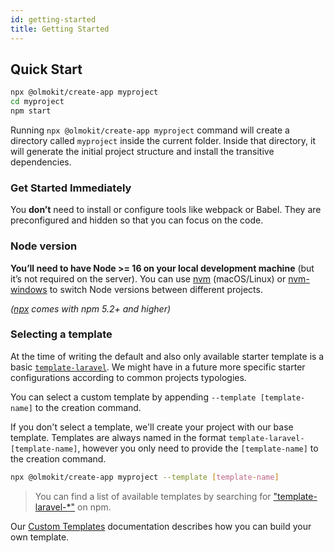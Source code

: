 ```yaml
---
id: getting-started
title: Getting Started
---
```


## Quick Start

```sh
npx @olmokit/create-app myproject
cd myproject
npm start
```

Running `npx @olmokit/create-app myproject` command will create a directory called `myproject` inside the current folder. Inside that directory, it will generate the initial project structure and install the transitive dependencies.

### Get Started Immediately

You **don’t** need to install or configure tools like webpack or Babel. They are preconfigured and hidden so that you can focus on the code.

### Node version

**You’ll need to have Node >= 16 on your local development machine** (but it’s not required on the server). You can use [nvm](https://github.com/creationix/nvm#installation) (macOS/Linux) or [nvm-windows](https://github.com/coreybutler/nvm-windows#node-version-manager-nvm-for-windows) to switch Node versions between different projects.

_([npx](https://medium.com/@maybekatz/introducing-npx-an-npm-package-runner-55f7d4bd282b) comes with npm 5.2+ and higher)_

### Selecting a template

At the time of writing the default and also only available starter template is a basic [`template-laravel`](https://gitlab.com/olmokit/olmokit/-/tree/main/packages/template-laravel/template). We might have in a future more specific starter configurations according to common projects typologies.

You can select a custom template by appending `--template [template-name]` to the creation command.

If you don't select a template, we'll create your project with our base template.
Templates are always named in the format `template-laravel-[template-name]`, however you only need to provide the `[template-name]` to the creation command.

```sh
npx @olmokit/create-app myproject --template [template-name]
```

> You can find a list of available templates by searching for ["template-laravel-\*"](https://www.npmjs.com/search?q=template-laravel-*) on npm.

Our [Custom Templates](/custom-templates) documentation describes how you can build your own template.
